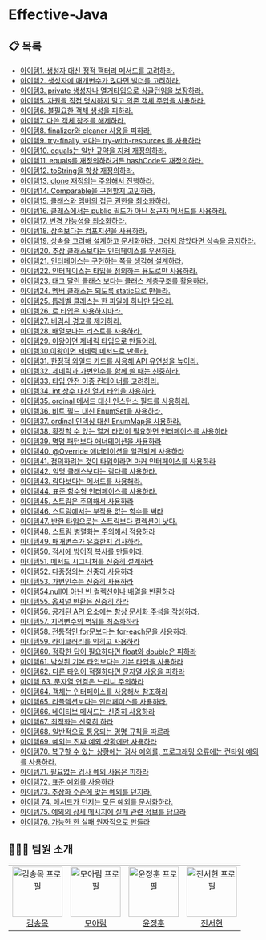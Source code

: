 # Effective-Java

## 📋 목록
- [아이템1. 생성자 대신 정적 팩터리 메서드를 고려하라.](https://github.com/kakao-tech-study/Effective-Java/blob/main/Chapter2-Creating-and-Destroying-Objects/%EC%95%84%EC%9D%B4%ED%85%9C1.%20%EC%83%9D%EC%84%B1%EC%9E%90%20%EB%8C%80%EC%8B%A0%20%EC%A0%95%EC%A0%81%20%ED%8C%A9%ED%84%B0%EB%A6%AC%20%EB%A9%94%EC%84%9C%EB%93%9C%EB%A5%BC%20%EA%B3%A0%EB%A0%A4%ED%95%98%EB%9D%BC.md)
- [아이템2. 생성자에 매개변수가 많다면 빌더를 고려하라.](https://github.com/kakao-tech-study/Effective-Java/blob/main/Chapter2-Creating-and-Destroying-Objects/%EC%95%84%EC%9D%B4%ED%85%9C2.%20%EC%83%9D%EC%84%B1%EC%9E%90%EC%97%90%20%EB%A7%A4%EA%B0%9C%EB%B3%80%EC%88%98%EA%B0%80%20%EB%A7%8E%EB%8B%A4%EB%A9%B4%20%EB%B9%8C%EB%8D%94%EB%A5%BC%20%EA%B3%A0%EB%A0%A4%ED%95%98%EB%9D%BC.md)
- [아이템3. private 생성자나 열거타입으로 싱글턴임을 보장하라.](https://github.com/kakao-tech-study/Effective-Java/blob/main/Chapter2-Creating-and-Destroying-Objects/%EC%95%84%EC%9D%B4%ED%85%9C3.%20private%20%EC%83%9D%EC%84%B1%EC%9E%90%EB%82%98%20%EC%97%B4%EA%B1%B0%20%ED%83%80%EC%9E%85%EC%9C%BC%EB%A1%9C%20%EC%8B%B1%EA%B8%80%ED%84%B4%EC%9E%84%EC%9D%84%20%EB%B3%B4%EC%A6%9D%ED%95%98%EB%9D%BC.md)
- [아이템5. 자원을 직접 명시하지 말고 의존 객체 주입을 사용하라.](https://github.com/kakao-tech-study/Effective-Java/blob/main/Chapter2-Creating-and-Destroying-Objects/%EC%95%84%EC%9D%B4%ED%85%9C5.%20%EC%9E%90%EC%9B%90%EC%9D%84%20%EC%A7%81%EC%A0%91%20%EB%AA%85%EC%8B%9C%ED%95%98%EC%A7%80%20%EB%A7%90%EA%B3%A0%20%EC%9D%98%EC%A1%B4%20%EA%B0%9D%EC%B2%B4%20%EC%A3%BC%EC%9E%85%EC%9D%84%20%EC%82%AC%EC%9A%A9%ED%95%98%EB%9D%BC.md)
- [아이템6. 불필요한 객체 생성을 피하라.](https://github.com/kakao-tech-study/Effective-Java/blob/main/Chapter2-Creating-and-Destroying-Objects/%EC%95%84%EC%9D%B4%ED%85%9C6.%20%EB%B6%88%ED%95%84%EC%9A%94%ED%95%9C%20%EA%B0%9D%EC%B2%B4%20%EC%83%9D%EC%84%B1%EC%9D%84%20%ED%94%BC%ED%95%98%EB%9D%BC.md)
- [아이템7. 다쓴 객체 참조를 해제하라.](https://github.com/kakao-tech-study/Effective-Java/blob/main/Chapter2-Creating-and-Destroying-Objects/%EC%95%84%EC%9D%B4%ED%85%9C7.%20%EB%8B%A4%EC%93%B4%20%EA%B0%9D%EC%B2%B4%20%EC%B0%B8%EC%A1%B0%EB%A5%BC%20%ED%95%B4%EC%A0%9C%ED%95%98%EB%9D%BC.md)
- [아이템8. finalizer와 cleaner 사용을 피하라.](https://github.com/kakao-tech-study/Effective-Java/blob/main/Chapter2-Creating-and-Destroying-Objects/%EC%95%84%EC%9D%B4%ED%85%9C8.%20finalizer%EC%99%80%20cleaner%20%EC%82%AC%EC%9A%A9%EC%9D%84%20%ED%94%BC%ED%95%98%EB%9D%BC.md)
- [아이템9. try-finally 보다는 try-with-resources 를 사용하라](https://github.com/kakao-tech-study/Effective-Java/blob/main/Chapter2-Creating-and-Destroying-Objects/%EC%95%84%EC%9D%B4%ED%85%9C9.%20try-finally%20%EB%B3%B4%EB%8B%A4%EB%8A%94%20try-with-resources%20%EB%A5%BC%20%EC%82%AC%EC%9A%A9%ED%95%98%EB%9D%BC.md)
- [아이템10. equals는 일반 규약을 지켜 재정의하라.](https://github.com/kakao-tech-study/Effective-Java/blob/main/Chapter3-Methods-Common-to-All-Objects/%EC%95%84%EC%9D%B4%ED%85%9C10.%20equals%EB%8A%94%20%EC%9D%BC%EB%B0%98%20%EA%B7%9C%EC%95%BD%EC%9D%84%20%EC%A7%80%EC%BC%9C%20%EC%9E%AC%EC%A0%95%EC%9D%98%ED%95%98%EB%9D%BC.md)
- [아이템11. equals를 재정의하려거든 hashCode도 재정의하라.](https://github.com/kakao-tech-study/Effective-Java/blob/main/Chapter3-Methods-Common-to-All-Objects/%EC%95%84%EC%9D%B4%ED%85%9C11.%20equals%EB%A5%BC%20%EC%9E%AC%EC%A0%95%EC%9D%98%ED%95%98%EB%A0%A4%EA%B1%B0%EB%93%A0%20hashCode%EB%8F%84%20%EC%9E%AC%EC%A0%95%EC%9D%98%ED%95%98%EB%9D%BC.md)
- [아이템12. toString을 항상 재정의하라.](https://github.com/kakao-tech-study/Effective-Java/blob/main/Chapter3-Methods-Common-to-All-Objects/%EC%95%84%EC%9D%B4%ED%85%9C12.%20toString%EC%9D%84%20%ED%95%AD%EC%83%81%20%EC%9E%AC%EC%A0%95%EC%9D%98%ED%95%98%EB%9D%BC.md)
- [아이템13. clone 재정의는 주의해서 진행하라.](https://github.com/kakao-tech-study/Effective-Java/blob/main/Chapter3-Methods-Common-to-All-Objects/%E1%84%8B%E1%85%A1%E1%84%8B%E1%85%B5%E1%84%90%E1%85%A6%E1%86%B713.%20clone%20%E1%84%8C%E1%85%A2%E1%84%8C%E1%85%A5%E1%86%BC%E1%84%8B%E1%85%B4%E1%84%82%E1%85%B3%E1%86%AB%20%E1%84%8C%E1%85%AE%E1%84%8B%E1%85%B4%E1%84%92%E1%85%A2%E1%84%89%E1%85%A5%20%E1%84%8C%E1%85%B5%E1%86%AB%E1%84%92%E1%85%A2%E1%86%BC%E1%84%92%E1%85%A1%E1%84%85%E1%85%A1.md)
- [아이템14. Comparable을 구현할지 고민하라.](http://github.com/kakao-tech-study/Effective-Java/blob/main/Chapter3-Methods-Common-to-All-Objects/%EC%95%84%EC%9D%B4%ED%85%9C14.%20Comparable%EC%9D%84%20%EA%B5%AC%ED%98%84%ED%95%A0%EC%A7%80%20%EA%B3%A0%EB%AF%BC%ED%95%98%EB%9D%BC.md)
- [아이템15. 클래스와 멤버의 접근 권한을 최소화하라.](https://github.com/kakao-tech-study/Effective-Java/blob/main/Chapter4-Classes-and-Interfaces/%EC%95%84%EC%9D%B4%ED%85%9C15.%20%ED%81%B4%EB%9E%98%EC%8A%A4%EC%99%80%20%EB%A9%A4%EB%B2%84%EC%9D%98%20%EC%A0%91%EA%B7%BC%20%EA%B6%8C%ED%95%9C%EC%9D%84%20%EC%B5%9C%EC%86%8C%ED%99%94%ED%95%98%EB%9D%BC.md)
- [아이템16. 클래스에서는 public 필드가 아닌 접근자 메서드를 사용하라.](https://github.com/kakao-tech-study/Effective-Java/blob/main/Chapter4-Classes-and-Interfaces/%EC%95%84%EC%9D%B4%ED%85%9C16.%20%ED%81%B4%EB%9E%98%EC%8A%A4%EC%97%90%EC%84%9C%EB%8A%94%20public%20%ED%95%84%EB%93%9C%EA%B0%80%20%EC%95%84%EB%8B%8C%20%EC%A0%91%EA%B7%BC%EC%9E%90%20%EB%A9%94%EC%84%9C%EB%93%9C%EB%A5%BC%20%EC%82%AC%EC%9A%A9%ED%95%98%EB%9D%BC.md)
- [아이템17. 변경 가능성을 최소화하라.](https://github.com/kakao-tech-study/Effective-Java/blob/main/Chapter4-Classes-and-Interfaces/%EC%95%84%EC%9D%B4%ED%85%9C17.%20%EB%B3%80%EA%B2%BD%20%EA%B0%80%EB%8A%A5%EC%84%B1%EC%9D%84%20%EC%B5%9C%EC%86%8C%ED%99%94%ED%95%98%EB%9D%BC.md)
- [아이템18. 상속보다는 컴포지션을 사용하라.](https://github.com/kakao-tech-study/Effective-Java/blob/main/Chapter4-Classes-and-Interfaces/%EC%95%84%EC%9D%B4%ED%85%9C18.%20%EC%83%81%EC%86%8D%EB%B3%B4%EB%8B%A4%EB%8A%94%20%EC%BB%B4%ED%8F%AC%EC%A7%80%EC%85%98%EC%9D%84%20%EC%82%AC%EC%9A%A9%ED%95%98%EB%9D%BC.md)
- [아이템19. 상속을 고려해 설계하고 문서화하라. 그러지 않았다면 상속을 금지하라.](https://github.com/kakao-tech-study/Effective-Java/blob/main/Chapter4-Classes-and-Interfaces/%EC%95%84%EC%9D%B4%ED%85%9C19.%20%EC%83%81%EC%86%8D%EC%9D%84%20%EA%B3%A0%EB%A0%A4%ED%95%B4%20%EC%84%A4%EA%B3%84%ED%95%98%EA%B3%A0%20%EB%AC%B8%EC%84%9C%ED%99%94%ED%95%98%EB%9D%BC.%20%EA%B7%B8%EB%9F%AC%EC%A7%80%20%EC%95%8A%EC%95%98%EB%8B%A4%EB%A9%B4%20%EC%83%81%EC%86%8D%EC%9D%84%20%EA%B8%88%EC%A7%80%ED%95%98%EB%9D%BC.md)
- [아이템20. 추상 클래스보다는 인터페이스를 우선하라.](https://github.com/kakao-tech-study/Effective-Java/blob/main/Chapter4-Classes-and-Interfaces/%E1%84%8B%E1%85%A1%E1%84%8B%E1%85%B5%E1%84%90%E1%85%A6%E1%86%B720.%E1%84%8E%E1%85%AE%E1%84%89%E1%85%A1%E1%86%BC%20%E1%84%8F%E1%85%B3%E1%86%AF%E1%84%85%E1%85%A2%E1%84%89%E1%85%B3%E1%84%87%E1%85%A9%E1%84%83%E1%85%A1%E1%84%82%E1%85%B3%E1%86%AB%20%E1%84%8B%E1%85%B5%E1%86%AB%E1%84%90%E1%85%A5%E1%84%91%E1%85%A6%E1%84%8B%E1%85%B5%E1%84%89%E1%85%B3%E1%84%85%E1%85%B3%E1%86%AF%20%E1%84%8B%E1%85%AE%E1%84%89%E1%85%A5%E1%86%AB%E1%84%92%E1%85%A1%E1%84%85%E1%85%A1.md)
- [아이템21. 인터페이스는 구현하는 쪽을 생각해 설계하라.](https://github.com/kakao-tech-study/Effective-Java/blob/main/Chapter4-Classes-and-Interfaces/%EC%95%84%EC%9D%B4%ED%85%9C21.%20%EC%9D%B8%ED%84%B0%ED%8E%98%EC%9D%B4%EC%8A%A4%EB%8A%94%20%EA%B5%AC%ED%98%84%ED%95%98%EB%8A%94%20%EC%AA%BD%EC%9D%84%20%EC%83%9D%EA%B0%81%ED%95%B4%20%EC%84%A4%EA%B3%84%ED%95%98%EB%9D%BC.md)
- [아이템22. 인터페이스는 타입을 정의하는 용도로만 사용하라.](https://github.com/kakao-tech-study/Effective-Java/blob/main/Chapter4-Classes-and-Interfaces/%EC%95%84%EC%9D%B4%ED%85%9C22.%20%EC%9D%B8%ED%84%B0%ED%8E%98%EC%9D%B4%EC%8A%A4%EB%8A%94%20%ED%83%80%EC%9E%85%EC%9D%84%20%EC%A0%95%EC%9D%98%ED%95%98%EB%8A%94%20%EC%9A%A9%EB%8F%84%EB%A1%9C%EB%A7%8C%20%EC%82%AC%EC%9A%A9%ED%95%98%EB%9D%BC.md)
- [아이템23. 태그 달린 클래스 보다는 클래스 계층구조를 활용하라.](https://github.com/kakao-tech-study/Effective-Java/blob/main/Chapter4-Classes-and-Interfaces/%EC%95%84%EC%9D%B4%ED%85%9C23.%20%ED%83%9C%EA%B7%B8%20%EB%8B%AC%EB%A6%B0%20%ED%81%B4%EB%9E%98%EC%8A%A4%EB%B3%B4%EB%8B%A4%EB%8A%94%20%ED%81%B4%EB%9E%98%EC%8A%A4%20%EA%B3%84%EC%B8%B5%20%EA%B5%AC%EC%A1%B0%EB%A5%BC%20%ED%99%9C%EC%9A%A9%ED%95%98%EB%9D%BC.md)
- [아이템24. 멤버 클래스는 되도록 static으로 만들라.](https://github.com/kakao-tech-study/Effective-Java/blob/main/Chapter4-Classes-and-Interfaces/%E1%84%8B%E1%85%A1%E1%84%8B%E1%85%B5%E1%84%90%E1%85%A6%E1%86%B724.%20%E1%84%86%E1%85%A6%E1%86%B7%E1%84%87%E1%85%A5%20%E1%84%8F%E1%85%B3%E1%86%AF%E1%84%85%E1%85%A2%E1%84%89%E1%85%B3%E1%84%82%E1%85%B3%E1%86%AB%20%E1%84%83%E1%85%AC%E1%84%83%E1%85%A9%E1%84%85%E1%85%A9%E1%86%A8%20static%E1%84%8B%E1%85%B3%E1%84%85%E1%85%A9%20%E1%84%86%E1%85%A1%E1%86%AB%E1%84%83%E1%85%B3%E1%86%AF%E1%84%85%E1%85%A1.md)
- [아이템25. 톱레벨 클래스는 한 파일에 하나만 담으라.](https://github.com/kakao-tech-study/Effective-Java/blob/main/Chapter4-Classes-and-Interfaces/%EC%95%84%EC%9D%B4%ED%85%9C25.%20%ED%86%B1%EB%A0%88%EB%B2%A8%20%ED%81%B4%EB%9E%98%EC%8A%A4%EB%8A%94%20%ED%95%9C%20%ED%8C%8C%EC%9D%BC%EC%97%90%20%ED%95%98%EB%82%98%EB%A7%8C%20%EB%8B%B4%EC%9C%BC%EB%9D%BC.md)
- [아이템26. 로 타입은 사용하지마라.](https://github.com/kakao-tech-study/Effective-Java/blob/main/Chapter2-Creating-and-Destroying-Objects/%EC%95%84%EC%9D%B4%ED%85%9C9.%20try-finally%20%EB%B3%B4%EB%8B%A4%EB%8A%94%20try-with-resources%20%EB%A5%BC%20%EC%82%AC%EC%9A%A9%ED%95%98%EB%9D%BC.md)
- [아이템27. 비검사 경고를 제거하라.](https://github.com/kakao-tech-study/Effective-Java/blob/main/Chapter5-Generics/%EC%95%84%EC%9D%B4%ED%85%9C27.%20%EB%B9%84%EA%B2%80%EC%82%AC%20%EA%B2%BD%EA%B3%A0%EB%A5%BC%20%EC%A0%9C%EA%B1%B0%ED%95%98%EB%9D%BC.md)
- [아이템28. 배열보다는 리스트를 사용하라.](https://github.com/kakao-tech-study/Effective-Java/blob/main/Chapter5-Generics/%EC%95%84%EC%9D%B4%ED%85%9C28.%20%EB%B0%B0%EC%97%B4%EB%B3%B4%EB%8B%A4%EB%8A%94%20%EB%A6%AC%EC%8A%A4%ED%8A%B8%EB%A5%BC%20%EC%82%AC%EC%9A%A9%ED%95%98%EB%9D%BC.md)
- [아이템29. 이왕이면 제네릭 타입으로 만들어라.](https://github.com/kakao-tech-study/Effective-Java/blob/main/Chapter5-Generics/%EC%95%84%EC%9D%B4%ED%85%9C29.%20%EC%9D%B4%EC%99%95%EC%9D%B4%EB%A9%B4%20%EC%A0%9C%EB%84%A4%EB%A6%AD%20%ED%83%80%EC%9E%85%EC%9C%BC%EB%A1%9C%20%EB%A7%8C%EB%93%A4%EC%96%B4%EB%9D%BC.md)
- [아이템30.이왕이면 제네릭 메서드로 만들라.](https://github.com/kakao-tech-study/Effective-Java/blob/main/Chapter5-Generics/%EC%95%84%EC%9D%B4%ED%85%9C30.%EC%9D%B4%EC%99%95%EC%9D%B4%EB%A9%B4%20%EC%A0%9C%EB%84%A4%EB%A6%AD%20%EB%A9%94%EC%84%9C%EB%93%9C%EB%A1%9C%20%EB%A7%8C%EB%93%A4%EB%9D%BC.md)
- [아이템31. 한정적 와일드 카드를 사용해 API 유연성을 높이라.](https://github.com/kakao-tech-study/Effective-Java/blob/main/Chapter5-Generics/%EC%95%84%EC%9D%B4%ED%85%9C31.%20%ED%95%9C%EC%A0%95%EC%A0%81%20%EC%99%80%EC%9D%BC%EB%93%9C%EC%B9%B4%EB%93%9C%EB%A5%BC%20%EC%82%AC%EC%9A%A9%ED%95%B4%20API%20%EC%9C%A0%EC%97%B0%EC%84%B1%EC%9D%84%20%EB%86%92%EC%9D%B4%EB%9D%BC.md)
- [아이템32. 제네릭과 가변인수를 함께 쓸 때는 신중하라.](https://github.com/kakao-tech-study/Effective-Java/blob/main/Chapter5-Generics/%EC%95%84%EC%9D%B4%ED%85%9C32.%20%EC%A0%9C%EB%84%A4%EB%A6%AD%EA%B3%BC%20%EA%B0%80%EB%B3%80%EC%9D%B8%EC%88%98%EB%A5%BC%20%ED%95%A8%EA%BB%98%20%EC%93%B8%20%EB%95%8C%EB%8A%94%20%EC%8B%A0%EC%A4%91%ED%95%98%EB%9D%BC.md)
- [아이템33. 타입 안전 이종 컨테이너를 고려하라.](https://github.com/kakao-tech-study/Effective-Java/blob/main/Chapter5-Generics/%EC%95%84%EC%9D%B4%ED%85%9C33.%20%ED%83%80%EC%9E%85%20%EC%95%88%EC%A0%84%20%EC%9D%B4%EC%A2%85%20%EC%BB%A8%ED%85%8C%EC%9D%B4%EB%84%88%EB%A5%BC%20%EA%B3%A0%EB%A0%A4%ED%95%98%EB%9D%BC.md)
- [아이템34. int 상수 대신 열거 타입을 사용하라.](https://github.com/kakao-tech-study/Effective-Java/blob/main/Chapter6-Enum-type-and-annotation/%EC%95%84%EC%9D%B4%ED%85%9C34.%20int%20%EC%83%81%EC%88%98%20%EB%8C%80%EC%8B%A0%20%EC%97%B4%EA%B1%B0%20%ED%83%80%EC%9E%85%EC%9D%84%20%EC%82%AC%EC%9A%A9%ED%95%98%EB%9D%BC.md)
- [아이템35. ordinal 메서드 대신 인스턴스 필드를 사용하라.](https://github.com/kakao-tech-study/Effective-Java/blob/main/Chapter6-Enum-type-and-annotation/%E1%84%8B%E1%85%A1%E1%84%8B%E1%85%B5%E1%84%90%E1%85%A6%E1%86%B735.%20ordinal%20%E1%84%86%E1%85%A6%E1%84%89%E1%85%A5%E1%84%83%E1%85%B3%20%E1%84%83%E1%85%A2%E1%84%89%E1%85%B5%E1%86%AB%20%E1%84%8B%E1%85%B5%E1%86%AB%E1%84%89%E1%85%B3%E1%84%90%E1%85%A5%E1%86%AB%E1%84%89%E1%85%B3%20%E1%84%91%E1%85%B5%E1%86%AF%E1%84%83%E1%85%B3%E1%84%85%E1%85%B3%E1%86%AF%20%E1%84%89%E1%85%A1%E1%84%8B%E1%85%AD%E1%86%BC%E1%84%92%E1%85%A1%E1%84%85%E1%85%A1.md)
- [아이템36. 비트 필드 대신 EnumSet을 사용하라.](https://github.com/kakao-tech-study/Effective-Java/blob/main/Chapter6-Enum-type-and-annotation/%EC%95%84%EC%9D%B4%ED%85%9C%2036.%20%EB%B9%84%ED%8A%B8%20%ED%95%84%EB%93%9C%20%EB%8C%80%EC%8B%A0%20EnumSet%EC%9D%84%20%EC%82%AC%EC%9A%A9%ED%95%98%EB%9D%BC.md)
- [아이템37. ordinal 인덱싱 대신 EnumMap을 사용하라.](https://github.com/kakao-tech-study/Effective-Java/blob/main/Chapter6-Enum-type-and-annotation/%EC%95%84%EC%9D%B4%ED%85%9C37.%20ordinal%20%EC%9D%B8%EB%8D%B1%EC%8B%B1%20%EB%8C%80%EC%8B%A0%20EnumMap%EC%9D%84%20%EC%82%AC%EC%9A%A9%ED%95%98%EB%9D%BC.md)
- [아이템38. 확장할 수 있는 열거 타입이 필요하면 인터페이스를 사용하라](https://github.com/kakao-tech-study/Effective-Java/blob/main/Chapter6-Enums-and-Annotations/%EC%95%84%EC%9D%B4%ED%85%9C38.%20%ED%99%95%EC%9E%A5%ED%95%A0%20%EC%88%98%20%EC%9E%88%EB%8A%94%20%EC%97%B4%EA%B1%B0%20%ED%83%80%EC%9E%85%EC%9D%B4%20%ED%95%84%EC%9A%94%ED%95%98%EB%A9%B4%20%EC%9D%B8%ED%84%B0%ED%8E%98%EC%9D%B4%EC%8A%A4%EB%A5%BC%20%EC%82%AC%EC%9A%A9%ED%95%98%EB%9D%BC.md)
- [아이템39. 명명 패턴보다 애너테이션을 사용하라](http://github.com/kakao-tech-study/Effective-Java/blob/main/Chapter6-Enums-and-Annotations/%E1%84%8B%E1%85%A1%E1%84%8B%E1%85%B5%E1%84%90%E1%85%A6%E1%86%B739.%20%E1%84%86%E1%85%A7%E1%86%BC%E1%84%86%E1%85%A7%E1%86%BC%20%E1%84%91%E1%85%A2%E1%84%90%E1%85%A5%E1%86%AB%E1%84%87%E1%85%A9%E1%84%83%E1%85%A1%20%E1%84%8B%E1%85%A2%E1%84%82%E1%85%A5%E1%84%90%E1%85%A6%E1%84%8B%E1%85%B5%E1%84%89%E1%85%A7%E1%86%AB%E1%84%8B%E1%85%B3%E1%86%AF%20%E1%84%89%E1%85%A1%E1%84%8B%E1%85%AD%E1%86%BC%E1%84%92%E1%85%A1%E1%84%85%E1%85%A1.md)
- [아이템40. @Override 애너테이션을 일관되게 사용하라](https://github.com/kakao-tech-study/Effective-Java/blob/main/Chapter6-Enums-and-Annotations/%EC%95%84%EC%9D%B4%ED%85%9C40.%20%40Override%20%EC%95%A0%EB%84%88%ED%85%8C%EC%9D%B4%EC%85%98%EC%9D%84%20%EC%9D%BC%EA%B4%80%EB%90%98%EA%B2%8C%20%EC%82%AC%EC%9A%A9%ED%95%98%EB%9D%BC.md)
- [아이템41. 정의하려는 것이 타입이라면 마커 인터페이스를 사용하라](https://github.com/kakao-tech-study/Effective-Java/blob/main/Chapter6-Enums-and-Annotations/%E1%84%8B%E1%85%A1%E1%84%8B%E1%85%B5%E1%84%90%E1%85%A6%E1%86%B7%2041.%20%E1%84%8C%E1%85%A5%E1%86%BC%E1%84%8B%E1%85%B4%E1%84%92%E1%85%A1%E1%84%85%E1%85%A7%E1%84%82%E1%85%B3%E1%86%AB%20%E1%84%80%E1%85%A5%E1%86%BA%E1%84%8B%E1%85%B5%20%E1%84%90%E1%85%A1%E1%84%8B%E1%85%B5%E1%86%B8%E1%84%8B%E1%85%B5%E1%84%85%E1%85%A1%E1%84%86%E1%85%A7%E1%86%AB%20%E1%84%86%E1%85%A1%E1%84%8F%E1%85%A5%20%E1%84%8B%E1%85%B5%E1%86%AB%E1%84%90%E1%85%A5%E1%84%91%E1%85%A6%E1%84%8B%E1%85%B5%E1%84%89%E1%85%B3%E1%84%85%E1%85%B3%E1%86%AF%20%E1%84%89%E1%85%A1%E1%84%8B%E1%85%AD%E1%86%BC%E1%84%92%E1%85%A1%E1%84%85%E1%85%A1.md)
- [아이템42. 익명 클래스보다는 람다를 사용하라.](https://github.com/kakao-tech-study/Effective-Java/blob/main/Chapter7-Lambdas-and-Streams/%EC%95%84%EC%9D%B4%ED%85%9C42.%20%EC%9D%B5%EB%AA%85%20%ED%81%B4%EB%9E%98%EC%8A%A4%EB%B3%B4%EB%8B%A4%EB%8A%94%20%EB%9E%8C%EB%8B%A4%EB%A5%BC%20%EC%82%AC%EC%9A%A9%ED%95%98%EB%9D%BC.md)
- [아이템43. 람다보다는 메서드를 사용해라.](https://github.com/kakao-tech-study/Effective-Java/blob/main/Chapter7-Lambdas-and-Streams/%EC%95%84%EC%9D%B4%ED%85%9C43.%20%EB%9E%8C%EB%8B%A4%EB%B3%B4%EB%8B%A4%EB%8A%94%20%EB%A9%94%EC%84%9C%EB%93%9C%EB%A5%BC%20%EC%82%AC%EC%9A%A9%ED%95%B4%EB%9D%BC.md)
- [아이템44. 표준 함수형 인터페이스를 사용하라.](https://github.com/kakao-tech-study/Effective-Java/blob/main/Chapter7-Lambdas-and-Streams/%EC%95%84%EC%9D%B4%ED%85%9C44.%20%ED%91%9C%EC%A4%80%20%ED%95%A8%EC%88%98%ED%98%95%20%EC%9D%B8%ED%84%B0%ED%8E%98%EC%9D%B4%EC%8A%A4%EB%A5%BC%20%EC%82%AC%EC%9A%A9%ED%95%98%EB%9D%BC.md)
- [아이템45. 스트림은 주의해서 사용하라](https://github.com/kakao-tech-study/Effective-Java/blob/main/Chapter7-Lambdas-and-Streams/%E1%84%8B%E1%85%A1%E1%84%8B%E1%85%B5%E1%84%90%E1%85%A6%E1%86%B745.%20%E1%84%89%E1%85%B3%E1%84%90%E1%85%B3%E1%84%85%E1%85%B5%E1%86%B7%E1%84%8B%E1%85%B3%E1%86%AB%20%E1%84%8C%E1%85%AE%E1%84%8B%E1%85%B4%E1%84%92%E1%85%A2%E1%84%89%E1%85%A5%20%E1%84%89%E1%85%A1%E1%84%8B%E1%85%AD%E1%86%BC%E1%84%92%E1%85%A1%E1%84%85%E1%85%A1.md)
- [아이템46. 스트림에서는 부작용 없는 함수를 써라](https://github.com/kakao-tech-study/Effective-Java/blob/main/Chapter7-Lambdas-and-Streams/%EC%95%84%EC%9D%B4%ED%85%9C46.%20%EC%8A%A4%ED%8A%B8%EB%A6%BC%EC%97%90%EC%84%9C%EB%8A%94%20%EB%B6%80%EC%9E%91%EC%9A%A9%20%EC%97%86%EB%8A%94%20%ED%95%A8%EC%88%98%EB%A5%BC%20%EC%8D%A8%EB%9D%BC.md)
- [아이템47. 반환 타입으로는 스트림보다 컬렉션이 낫다.](https://github.com/kakao-tech-study/Effective-Java/blob/main/Chapter7-Lambdas-and-Streams/%EC%95%84%EC%9D%B4%ED%85%9C47.%20%EB%B0%98%ED%99%98%20%ED%83%80%EC%9E%85%EC%9C%BC%EB%A1%9C%EB%8A%94%20%EC%8A%A4%ED%8A%B8%EB%A6%BC%EB%B3%B4%EB%8B%A4%20%EC%BB%AC%EB%A0%89%EC%85%98%EC%9D%B4%20%EB%82%AB%EB%8B%A4.md)
- [아이템48. 스트림 병렬화는 주의해서 적용하라](https://github.com/kakao-tech-study/Effective-Java/blob/main/Chapter7-Lambdas-and-Streams/%EC%95%84%EC%9D%B4%ED%85%9C47.%20%EB%B0%98%ED%99%98%20%ED%83%80%EC%9E%85%EC%9C%BC%EB%A1%9C%EB%8A%94%20%EC%8A%A4%ED%8A%B8%EB%A6%BC%EB%B3%B4%EB%8B%A4%20%EC%BB%AC%EB%A0%89%EC%85%98%EC%9D%B4%20%EB%82%AB%EB%8B%A4.md)
- [아이템49. 매개변수가 유효한지 검사하라.](https://github.com/kakao-tech-study/Effective-Java/blob/main/Chapter8-Methods/%EC%95%84%EC%9D%B4%ED%85%9C49.%20%EB%A7%A4%EA%B0%9C%EB%B3%80%EC%88%98%EA%B0%80%20%EC%9C%A0%ED%9A%A8%ED%95%9C%EC%A7%80%20%EA%B2%80%EC%82%AC%ED%95%98%EB%9D%BC.md)
- [아이템50. 적시에 방어적 복사를 만들어라.](https://github.com/kakao-tech-study/Effective-Java/blob/main/Chapter8-Methods/%EC%95%84%EC%9D%B4%ED%85%9C50.%20%EC%A0%81%EC%8B%9C%EC%97%90%20%EB%B0%A9%EC%96%B4%EC%A0%81%20%EB%B3%B5%EC%82%AC%EB%A5%BC%20%EB%A7%8C%EB%93%A4%EC%96%B4%EB%9D%BC.md)
- [아이템51. 메서드 시그니처를 신중히 설계하라](https://github.com/kakao-tech-study/Effective-Java/blob/main/Chapter8-Methods/%EC%95%84%EC%9D%B4%ED%85%9C51.%20%EB%A9%94%EC%84%9C%EB%93%9C%20%EC%8B%9C%EA%B7%B8%EB%8B%88%EC%B2%98%EB%A5%BC%20%EC%8B%A0%EC%A4%91%ED%9E%88%20%EC%84%A4%EA%B3%84%ED%95%98%EB%9D%BC.md)
- [아이템52. 다중정의는 신중히 사용하라](https://github.com/kakao-tech-study/Effective-Java/blob/main/Chapter8-Methods/%E1%84%8B%E1%85%A1%E1%84%8B%E1%85%B5%E1%84%90%E1%85%A6%E1%86%B752.%20%E1%84%83%E1%85%A1%E1%84%8C%E1%85%AE%E1%86%BC%E1%84%8C%E1%85%A5%E1%86%BC%E1%84%8B%E1%85%B4%E1%84%82%E1%85%B3%E1%86%AB%20%E1%84%89%E1%85%B5%E1%86%AB%E1%84%8C%E1%85%AE%E1%86%BC%E1%84%92%E1%85%B5%20%E1%84%89%E1%85%A1%E1%84%8B%E1%85%AD%E1%86%BC%E1%84%92%E1%85%A1%E1%84%85%E1%85%A1.md)
- [아이템53. 가변인수는 신중히 사용하라](https://github.com/kakao-tech-study/Effective-Java/blob/main/Chapter8-Methods/%E1%84%8B%E1%85%A1%E1%84%8B%E1%85%B5%E1%84%90%E1%85%A6%E1%86%B753.%20%E1%84%80%E1%85%A1%E1%84%87%E1%85%A7%E1%86%AB%E1%84%8B%E1%85%B5%E1%86%AB%E1%84%89%E1%85%AE%E1%84%82%E1%85%B3%E1%86%AB%20%E1%84%89%E1%85%B5%E1%86%AB%E1%84%8C%E1%85%AE%E1%86%BC%E1%84%92%E1%85%B5%20%E1%84%89%E1%85%A1%E1%84%8B%E1%85%AD%E1%86%BC%E1%84%92%E1%85%A1%E1%84%85%E1%85%A1.md)
- [아이템54.null이 아닌 빈 컬렉션이나 배열을 반환하라](https://github.com/kakao-tech-study/Effective-Java/blob/main/Chapter8-Methods/%EC%95%84%EC%9D%B4%ED%85%9C54.%20null%EC%9D%B4%20%EC%95%84%EB%8B%8C%20%EB%B9%88%20%EC%BB%AC%EB%A0%89%EC%85%98%EC%9D%B4%EB%82%98%20%EB%B0%B0%EC%97%B4%EC%9D%84%20%EB%B0%98%ED%99%98%ED%95%98%EB%9D%BC.md)
- [아이템55. 옵셔널 반환은 신중히 하라](https://github.com/kakao-tech-study/Effective-Java/blob/main/Chapter8-Methods/%EC%95%84%EC%9D%B4%ED%85%9C55.%20%EC%98%B5%EC%85%94%EB%84%90%20%EB%B0%98%ED%99%98%EC%9D%80%20%EC%8B%A0%EC%A4%91%ED%9E%88%20%ED%95%98%EB%9D%BC.md)
- [아이템56. 공개된 API 요소에는 항상 문서화 주석을 작성하라.](https://github.com/kakao-tech-study/Effective-Java/blob/main/Chapter8-Methods/%EC%95%84%EC%9D%B4%ED%85%9C56.%20%EA%B3%B5%EA%B0%9C%EB%90%9C%20API%20%EC%9A%94%EC%86%8C%EC%97%90%EB%8A%94%20%ED%95%AD%EC%83%81%20%EB%AC%B8%EC%84%9C%ED%99%94%20%EC%A3%BC%EC%84%9D%EC%9D%84%20%EC%9E%91%EC%84%B1%ED%95%98%EB%9D%BC.md)
- [아이템57. 지역변수의 범위를 최소화하라](https://github.com/kakao-tech-study/Effective-Java/blob/main/Chapter9-General-Programming/%EC%95%84%EC%9D%B4%ED%85%9C57.%20%EC%A7%80%EC%97%AD%EB%B3%80%EC%88%98%EC%9D%98%20%EB%B2%94%EC%9C%84%EB%A5%BC%20%EC%B5%9C%EC%86%8C%ED%99%94%ED%95%98%EB%9D%BC.md)
- [아이템58. 전통적인 for문보다는 for-each문을 사용하라.](https://github.com/kakao-tech-study/Effective-Java/blob/main/Chapter9-General-Programming/%E1%84%8B%E1%85%A1%E1%84%8B%E1%85%B5%E1%84%90%E1%85%A6%E1%86%B758.%20%E1%84%8C%E1%85%A5%E1%86%AB%E1%84%90%E1%85%A9%E1%86%BC%E1%84%8C%E1%85%A5%E1%86%A8%E1%84%8B%E1%85%B5%E1%86%AB%20for%E1%84%86%E1%85%AE%E1%86%AB%E1%84%87%E1%85%A9%E1%84%83%E1%85%A1%E1%84%82%E1%85%B3%E1%86%AB%20for-each%E1%84%86%E1%85%AE%E1%86%AB%E1%84%8B%E1%85%B3%E1%86%AF%20%E1%84%89%E1%85%A1%E1%84%8B%E1%85%AD%E1%86%BC%E1%84%92%E1%85%A1%E1%84%85%E1%85%A1.md)
- [아이템59. 라이브러리를 익히고 사용하라](https://github.com/kakao-tech-study/Effective-Java/blob/main/Chapter9-General-Programming/%EC%95%84%EC%9D%B4%ED%85%9C59.%20%EB%9D%BC%EC%9D%B4%EB%B8%8C%EB%9F%AC%EB%A6%AC%EB%A5%BC%20%EC%9D%B5%ED%9E%88%EA%B3%A0%20%EC%82%AC%EC%9A%A9%ED%95%98%EB%9D%BC.md)
- [아이템60. 정확한 답이 필요하다면 float와 double은 피하라](https://github.com/kakao-tech-study/Effective-Java/blob/main/Chapter9-General-Programming/%EC%95%84%EC%9D%B4%ED%85%9C60.%20%EC%A0%95%ED%99%95%ED%95%9C%20%EB%8B%B5%EC%9D%B4%20%ED%95%84%EC%9A%94%ED%95%98%EB%8B%A4%EB%A9%B4%20float%EC%99%80%20double%EC%9D%80%20%ED%94%BC%ED%95%98%EB%9D%BC.md)
- [아이템61. 박싱된 기본 타입보다는 기본 타입을 사용하라](https://github.com/kakao-tech-study/Effective-Java/blob/main/Chapter9-General-Programming/%EC%95%84%EC%9D%B4%ED%85%9C61.%20%EB%B0%95%EC%8B%B1%EB%90%9C%20%EA%B8%B0%EB%B3%B8%20%ED%83%80%EC%9E%85%EB%B3%B4%EB%8B%A4%EB%8A%94%20%EA%B8%B0%EB%B3%B8%20%ED%83%80%EC%9E%85%EC%9D%84%20%EC%82%AC%EC%9A%A9%ED%95%98%EB%9D%BC.md)
- [아이템62. 다른 타입이 적절하다면 문자열 사용을 피하라](https://github.com/kakao-tech-study/Effective-Java/blob/main/Chapter9-General-Programming/%EC%95%84%EC%9D%B4%ED%85%9C62.%20%EB%8B%A4%EB%A5%B8%20%ED%83%80%EC%9E%85%EC%9D%B4%20%EC%A0%81%EC%A0%88%ED%95%98%EB%8B%A4%EB%A9%B4%20%EB%AC%B8%EC%9E%90%EC%97%B4%20%EC%82%AC%EC%9A%A9%EC%9D%84%20%ED%94%BC%ED%95%98%EB%9D%BC.md)
- [아이템 63. 문자열 연결은 느리니 주의하라](https://github.com/kakao-tech-study/Effective-Java/blob/main/Chapter9-General-Programming/%EC%95%84%EC%9D%B4%ED%85%9C63.%20%EB%AC%B8%EC%9E%90%EC%97%B4%20%EC%97%B0%EA%B2%B0%EC%9D%80%20%EB%8A%90%EB%A6%AC%EB%8B%88%20%EC%A3%BC%EC%9D%98%ED%95%98%EB%9D%BC.md)
- [아이템64. 객체는 인터페이스를 사용해서 참조하라](https://github.com/kakao-tech-study/Effective-Java/blob/main/Chapter9-General-Programming/%E1%84%8B%E1%85%A1%E1%84%8B%E1%85%B5%E1%84%90%E1%85%A6%E1%86%B764.%20%E1%84%80%E1%85%A2%E1%86%A8%E1%84%8E%E1%85%A6%E1%84%82%E1%85%B3%E1%86%AB%20%E1%84%8B%E1%85%B5%E1%86%AB%E1%84%90%E1%85%A5%E1%84%91%E1%85%A6%E1%84%8B%E1%85%B5%E1%84%89%E1%85%B3%E1%84%85%E1%85%B3%E1%86%AF%20%E1%84%89%E1%85%A1%E1%84%8B%E1%85%AD%E1%86%BC%E1%84%92%E1%85%A2%E1%84%89%E1%85%A5%20%E1%84%8E%E1%85%A1%E1%86%B7%E1%84%8C%E1%85%A9%E1%84%92%E1%85%A1%E1%84%85%E1%85%A1.md)
- [아이템65. 리플렉션보다는 인터페이스를 사용하라.](https://github.com/kakao-tech-study/Effective-Java/blob/main/Chapter9-General-Programming/%EC%95%84%EC%9D%B4%ED%85%9C65.%20%EB%A6%AC%ED%94%8C%EB%A0%89%EC%85%98%EB%B3%B4%EB%8B%A4%EB%8A%94%20%EC%9D%B8%ED%84%B0%ED%8E%98%EC%9D%B4%EC%8A%A4%EB%A5%BC%20%EC%82%AC%EC%9A%A9%ED%95%98%EB%9D%BC.md)
- [아이템66. 네이티브 메서드는 신중히 사용하라](https://github.com/kakao-tech-study/Effective-Java/blob/main/Chapter9-General-Programming/%EC%95%84%EC%9D%B4%ED%85%9C66.%20%EB%84%A4%EC%9D%B4%ED%8B%B0%EB%B8%8C%20%EB%A9%94%EC%84%9C%EB%93%9C%EB%8A%94%20%EC%8B%A0%EC%A4%91%ED%9E%88%20%EC%82%AC%EC%9A%A9%ED%95%98%EB%9D%BC.md)
- [아이템67. 최적화는 신중히 하라](https://github.com/kakao-tech-study/Effective-Java/blob/main/Chapter9-General-Programming/%EC%95%84%EC%9D%B4%ED%85%9C67.%20%EC%B5%9C%EC%A0%81%ED%99%94%EB%8A%94%20%EC%8B%A0%EC%A4%91%ED%9E%88%20%ED%95%98%EB%9D%BC.md)
- [아이템68. 일반적으로 통용되는 명명 규칙을 따르라](https://github.com/kakao-tech-study/Effective-Java/blob/main/Chapter9-General-Programming/%E1%84%8B%E1%85%A1%E1%84%8B%E1%85%B5%E1%84%90%E1%85%A6%E1%86%B768.%20%E1%84%8B%E1%85%B5%E1%86%AF%E1%84%87%E1%85%A1%E1%86%AB%E1%84%8C%E1%85%A5%E1%86%A8%E1%84%8B%E1%85%B3%E1%84%85%E1%85%A9%20%E1%84%90%E1%85%A9%E1%86%BC%E1%84%8B%E1%85%AD%E1%86%BC%E1%84%83%E1%85%AC%E1%84%82%E1%85%B3%E1%86%AB%20%E1%84%86%E1%85%A7%E1%86%BC%E1%84%86%E1%85%A7%E1%86%BC%20%E1%84%80%E1%85%B2%E1%84%8E%E1%85%B5%E1%86%A8%E1%84%8B%E1%85%B3%E1%86%AF%20%E1%84%84%E1%85%A1%E1%84%85%E1%85%B3%E1%84%85%E1%85%A1.md)
- [아이템69. 예외는 진짜 예외 상황에만 사용하라](https://github.com/kakao-tech-study/Effective-Java/blob/main/Chapter9-General-Programming/%EC%95%84%EC%9D%B4%ED%85%9C69.%20%EC%98%88%EC%99%B8%EB%8A%94%20%EC%A7%84%EC%A7%9C%20%EC%98%88%EC%99%B8%20%EC%83%81%ED%99%A9%EC%97%90%EB%A7%8C%20%EC%82%AC%EC%9A%A9%ED%95%98%EB%9D%BC.md)
- [아이템70. 복구할 수 있는 상황에는 검사 예외를, 프로그래밍 오류에는 런타임 예외를 사용하라.](https://github.com/kakao-tech-study/Effective-Java/blob/main/Chapter_10-Exception/%E1%84%8B%E1%85%A1%E1%84%8B%E1%85%B5%E1%84%90%E1%85%A6%E1%86%B770.%20%E1%84%87%E1%85%A9%E1%86%A8%E1%84%80%E1%85%AE%E1%84%92%E1%85%A1%E1%86%AF%20%E1%84%89%E1%85%AE%20%E1%84%8B%E1%85%B5%E1%86%BB%E1%84%82%E1%85%B3%E1%86%AB%20%E1%84%89%E1%85%A1%E1%86%BC%E1%84%92%E1%85%AA%E1%86%BC%E1%84%8B%E1%85%A6%E1%84%82%E1%85%B3%E1%86%AB%20%E1%84%80%E1%85%A5%E1%86%B7%E1%84%89%E1%85%A1%20%E1%84%8B%E1%85%A8%E1%84%8B%E1%85%AC%E1%84%85%E1%85%B3%E1%86%AF%2C%20%E1%84%91%E1%85%B3%E1%84%85%E1%85%A9%E1%84%80%E1%85%B3%E1%84%85%E1%85%A2%E1%84%86%E1%85%B5%E1%86%BC%20%E1%84%8B%E1%85%A9%E1%84%85%E1%85%B2%E1%84%8B%E1%85%A6%E1%84%82%E1%85%B3%E1%86%AB%20%E1%84%85%E1%85%A5%E1%86%AB%E1%84%90%E1%85%A1%E1%84%8B%E1%85%B5%E1%86%B7%20%E1%84%8B%E1%85%A8%E1%84%8B%E1%85%AC%E1%84%85%E1%85%B3%E1%86%AF%20%E1%84%89%E1%85%A1%E1%84%8B%E1%85%AD%E1%86%BC%E1%84%92%E1%85%A1%E1%84%85%E1%85%A1.md)
- [아이템71. 필요없는 검사 예외 사용은 피하라](https://github.com/kakao-tech-study/Effective-Java/blob/main/Chapter_10-Exception/%EC%95%84%EC%9D%B4%ED%85%9C71.%20%ED%95%84%EC%9A%94%EC%97%86%EB%8A%94%20%EA%B2%80%EC%82%AC%20%EC%98%88%EC%99%B8%20%EC%82%AC%EC%9A%A9%EC%9D%80%20%ED%94%BC%ED%95%98%EB%9D%BC.md)
- [아이템72. 표준 예외를 사용하라](https://github.com/kakao-tech-study/Effective-Java/blob/main/Chapter_10-Exception/%EC%95%84%EC%9D%B4%ED%85%9C72.%20%ED%91%9C%EC%A4%80%20%EC%98%88%EC%99%B8%EB%A5%BC%20%EC%82%AC%EC%9A%A9%ED%95%98%EB%9D%BC.md)
- [아이템73. 추상화 수준에 맞는 예외를 던지라.](https://github.com/kakao-tech-study/Effective-Java/blob/main/Chapter_10-Exception/%EC%95%84%EC%9D%B4%ED%85%9C73.%20%EC%B6%94%EC%83%81%ED%99%94%20%EC%88%98%EC%A4%80%EC%97%90%20%EB%A7%9E%EB%8A%94%20%EC%98%88%EC%99%B8%EB%A5%BC%20%EB%8D%98%EC%A7%80%EB%9D%BC.md)
- [아이템 74. 메서드가 던지는 모든 예외를 문서화하라.](https://github.com/kakao-tech-study/Effective-Java/blob/main/Chapter_10-Exception/%EC%95%84%EC%9D%B4%ED%85%9C%2074.%20%EB%A9%94%EC%84%9C%EB%93%9C%EA%B0%80%20%EB%8D%98%EC%A7%80%EB%8A%94%20%EB%AA%A8%EB%93%A0%20%EC%98%88%EC%99%B8%EB%A5%BC%20%EB%AC%B8%EC%84%9C%ED%99%94%ED%95%98%EB%9D%BC.md)
- [아이템75. 예외의 상세 메시지에 실패 관련 정보를 담으라](https://github.com/kakao-tech-study/Effective-Java/blob/main/Chapter_10-Exception/%E1%84%8B%E1%85%A1%E1%84%8B%E1%85%B5%E1%84%90%E1%85%A6%E1%86%B775.%20%E1%84%8B%E1%85%A8%E1%84%8B%E1%85%AC%E1%84%8B%E1%85%B4%20%E1%84%89%E1%85%A1%E1%86%BC%E1%84%89%E1%85%A6%20%E1%84%86%E1%85%A6%E1%84%89%E1%85%B5%E1%84%8C%E1%85%B5%E1%84%8B%E1%85%A6%20%E1%84%89%E1%85%B5%E1%86%AF%E1%84%91%E1%85%A2%20%E1%84%80%E1%85%AA%E1%86%AB%E1%84%85%E1%85%A7%E1%86%AB%20%E1%84%8C%E1%85%A5%E1%86%BC%E1%84%87%E1%85%A9%E1%84%85%E1%85%B3%E1%86%AF%20%E1%84%83%E1%85%A1%E1%86%B7%E1%84%8B%E1%85%B3%E1%84%85%E1%85%A1.md)
- [아이템76. 가능한 한 실패 원자적으로 만들라](https://github.com/kakao-tech-study/Effective-Java/blob/main/Chapter_10-Exception/%EC%95%84%EC%9D%B4%ED%85%9C76.%20%EA%B0%80%EB%8A%A5%ED%95%9C%20%ED%95%9C%20%EC%8B%A4%ED%8C%A8%20%EC%9B%90%EC%9E%90%EC%A0%81%EC%9C%BC%EB%A1%9C%20%EB%A7%8C%EB%93%A4%EB%9D%BC.md)

## 🧑‍🤝‍🧑 팀원 소개
<div >
 <table>
   <tr>
     <td align="center" width="25%">
       <img src="https://avatars.githubusercontent.com/u/51540711?v=4" width="100" height="100" alt="김송목 프로필"><br>
       <a href="https://github.com/kimsongmok" target="_blank">김송목</a><br>
     </td>
<td align="center" width="25%">
       <img src="https://avatars.githubusercontent.com/u/159447466?v=4" width="100" height="100" alt="모아림 프로필"><br>
       <a href="https://github.com/ariimo" target="_blank">모아림</a><br>
     </td>
<td align="center" width="25%">
       <img src="https://avatars.githubusercontent.com/u/76200940?v=4" width="100" height="100" alt="윤정훈 프로필"><br>
       <a href="https://github.com/yunjunghun0116" target="_blank">윤정훈</a><br>
     </td>
     <td align="center" width="25%">
       <img src="https://avatars.githubusercontent.com/u/121755257?v=4" width="100" height="100" alt="진서현 프로필"><br>
       <a href="https://github.com/jinseohyun1228" target="_blank">진서현</a><br>
     </td>
   </tr>
 </table>
</div>

